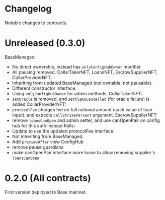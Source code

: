 # Changelog

Notable changes to contracts.

# Unreleased (0.3.0)

BaseManaged:
  - No direct ownership, instead has `onlyConfigHubOwner` modifier.
  - All pausing removed.
CollarTakerNFT, LoansNFT, EscrowSupplierNFT, CollarProviderNFT:
  - Inheriting from updated BaseManaged (not ownable, not pausable).
  - Different constructor interface. 
  - Using `onlyConfigHubOwner` for admin methods.
CollarTakerNFT:
  - `setOracle` is removed, and `settleAsCancelled` (for oracle failure) is added 
CollarProviderNFT:
  - `protocolFee` charges fee on full notional amount (cash value of loan input), and expects `callStrikePercent` argument.
EscrowSupplierNFT:
  - remove `loansCanOpen` and admin setter, and use canOpenPair on config hub for this auth instead
Rolls:
  - Update to use the updated protocolFee interface.
  - Not inheriting from BaseManaged.
  - Add `previewOffer` view 
ConfigHub
  - remove pause guardians
  - make canOpenPair interface more loose to allow removing supplier's `loansCanOpen`    

# 0.2.0 (All contracts)

First version deployed to Base mainnet. 
